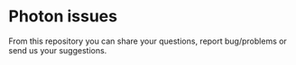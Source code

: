 # Photon issues

From this repository you can share your questions, report bug/problems or send us your suggestions.
